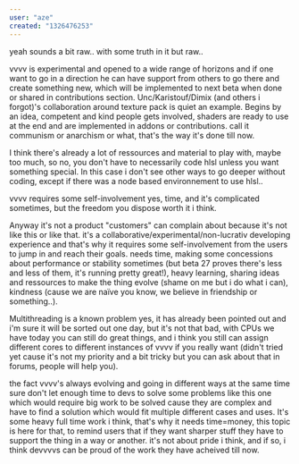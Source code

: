 ```yaml
---
user: "aze"
created: "1326476253"
---
```


yeah sounds a bit raw.. with some truth in it but raw..

vvvv is experimental and opened to a wide range of horizons and if one want to go in a direction he can have support from others to go there and create something new, which will be implemented to next beta when done or shared in contributions section. Unc/Karistouf/Dimix (and others i forgot)'s collaboration around texture pack is quiet an example. Begins by an idea, competent and kind people gets involved, shaders are ready to use at the end and are implemented in addons or contributions. call it communism or anarchism or what, that's the way it's done till now.

I think there's already a lot of ressources and material to play with, maybe too much, so no, you don't have to necessarily code hlsl unless you want something special. 
In this case i don't see other ways to go deeper without coding, except if there was a node based environnement to use hlsl..

vvvv requires some self-involvement yes, time, and it's complicated sometimes, but the freedom you dispose worth it i think. 

Anyway it's not a product "customers" can complain about because it's not like this or like that. it's a collaborative/experimental/non-lucrativ developing experience and that's why it requires some self-involvement from the users to jump in and reach their goals. needs time, making some concessions about performance or stability sometimes (but beta 27 proves there's less and less of them, it's running pretty great!), heavy learning, sharing ideas and ressources to make the thing evolve (shame on me but i do what i can), kindness (cause we are naïve you know, we believe in friendship or something..). 

Multithreading is a known problem yes, it has already been pointed out and i'm sure it will be sorted out one day, but it's not that bad, with CPUs we have today you can still do great things, and i think you still can assign different cores to different instances of vvvv if you really want (didn't tried yet cause it's not my priority and a bit tricky but you can ask about that in forums, people will help you).

the fact vvvv's always evolving and going in different ways at the same time sure don't let enough time to devs to solve some problems like this one which would require big work to be solved cause they are complex and have to find a solution which would fit multiple different cases and uses. It's some heavy full time work i think, that's why it needs time=money, this topic is here for that, to remind users that if they want sharper stuff they have to support the thing in a way or another. it's not about pride i think, and if so, i think devvvvs can be proud of the work they have acheived till now.

